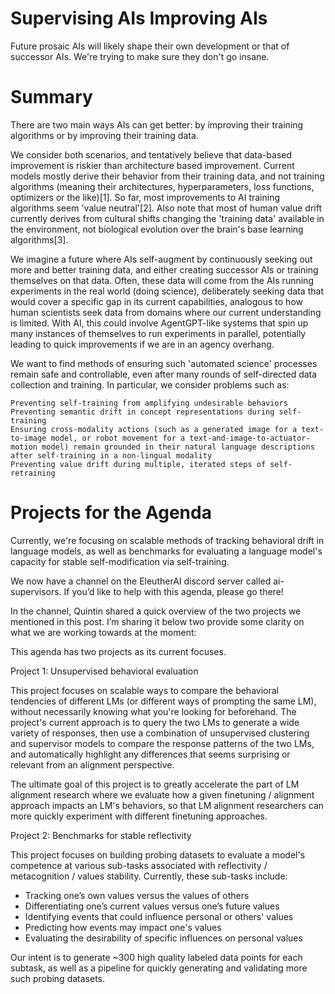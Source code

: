 # Supervising AIs Improving AIs

Future prosaic AIs will likely shape their own development or that of successor AIs. We're trying to make sure they don't go insane.

# Summary

There are two main ways AIs can get better: by improving their training algorithms or by improving their training data. 

We consider both scenarios, and tentatively believe that data-based improvement is riskier than architecture based improvement. Current models mostly derive their behavior from their training data, and not training algorithms (meaning their architectures, hyperparameters, loss functions, optimizers or the like)[1]. So far, most improvements to AI training algorithms seem 'value neutral'[2]. Also note that most of human value drift currently derives from cultural shifts changing the 'training data' available in the environment, not biological evolution over the brain's base learning algorithms[3]. 

We imagine a future where AIs self-augment by continuously seeking out more and better training data, and either creating successor AIs or training themselves on that data. Often, these data will come from the AIs running experiments in the real world (doing science), deliberately seeking data that would cover a specific gap in its current capabilities, analogous to how human scientists seek data from domains where our current understanding is limited. With AI, this could involve AgentGPT-like systems that spin up many instances of themselves to run experiments in parallel, potentially leading to quick improvements if we are in an agency overhang.

We want to find methods of ensuring such 'automated science' processes remain safe and controllable, even after many rounds of self-directed data collection and training. In particular, we consider problems such as:

    Preventing self-training from amplifying undesirable behaviors
    Preventing semantic drift in concept representations during self-training
    Ensuring cross-modality actions (such as a generated image for a text-to-image model, or robot movement for a text-and-image-to-actuator-motion model) remain grounded in their natural language descriptions after self-training in a non-lingual modality
    Preventing value drift during multiple, iterated steps of self-retraining

# Projects for the Agenda

Currently, we're focusing on scalable methods of tracking behavioral drift in language models, as well as benchmarks for evaluating a language model's capacity for stable self-modification via self-training.

We now have a channel on the EleutherAI discord server called ai-supervisors. If you’d like to help with this agenda, please go there!

In the channel, Quintin shared a quick overview of the two projects we mentioned in this post. I’m sharing it below two provide some clarity on what we are working towards at the moment:

This agenda has two projects as its current focuses.

Project 1: Unsupervised behavioral evaluation

This project focuses on scalable ways to compare the behavioral tendencies of different LMs (or different ways of prompting the same LM), without necessarily knowing what you're looking for beforehand. The project's current approach is to query the two LMs to generate a wide variety of responses, then use a combination of unsupervised clustering and supervisor models to compare the response patterns of the two LMs, and automatically highlight any differences that seems surprising or relevant from an alignment perspective.

The ultimate goal of this project is to greatly accelerate the part of LM alignment research where we evaluate how a given finetuning / alignment approach impacts an LM's behaviors, so that LM alignment researchers can more quickly experiment with different finetuning approaches.

Project 2: Benchmarks for stable reflectivity

This project focuses on building probing datasets to evaluate a model's competence at various sub-tasks associated with reflectivity / metacognition / values stability. Currently, these sub-tasks include:
- Tracking one’s own values versus the values of others
- Differentiating one’s current values versus one’s future values
- Identifying events that could influence personal or others' values
- Predicting how events may impact one's values
- Evaluating the desirability of specific influences on personal values

Our intent is to generate ~300 high quality labeled data points for each subtask, as well as a pipeline for quickly generating and validating more such probing datasets.
